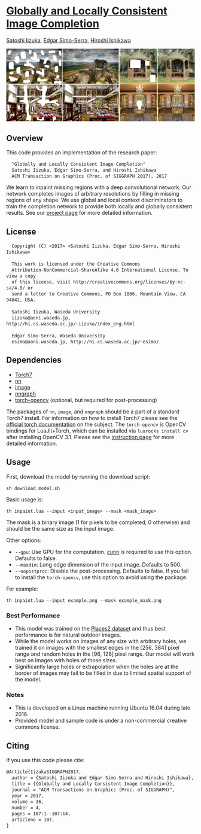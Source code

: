 # [Globally and Locally Consistent Image Completion](http://hi.cs.waseda.ac.jp/~iizuka/projects/completion/)

[Satoshi Iizuka](http://hi.cs.waseda.ac.jp/~iizuka/index_eng.html), [Edgar Simo-Serra](http://hi.cs.waseda.ac.jp/~esimo/), [Hiroshi Ishikawa](http://www.f.waseda.jp/hfs/indexE.html)

![Teaser Image](teaser.png)

## Overview

This code provides an implementation of the research paper:

```
  "Globally and Locally Consistent Image Completion"
  Satoshi Iizuka, Edgar Simo-Serra, and Hiroshi Ishikawa
  ACM Transaction on Graphics (Proc. of SIGGRAPH 2017), 2017
```
We learn to inpaint missing regions with a deep convolutional network.
Our network completes images of arbitrary resolutions by filling in
missing regions of any shape. We use global and local context discriminators
to train the completion network to provide both locally and globally consistent results.
See our [project page](http://hi.cs.waseda.ac.jp/~iizuka/projects/completion/) for more detailed information.

## License

```
  Copyright (C) <2017> <Satoshi Iizuka, Edgar Simo-Serra, Hiroshi Ishikawa>

  This work is licensed under the Creative Commons
  Attribution-NonCommercial-ShareAlike 4.0 International License. To view a copy
  of this license, visit http://creativecommons.org/licenses/by-nc-sa/4.0/ or
  send a letter to Creative Commons, PO Box 1866, Mountain View, CA 94042, USA.

  Satoshi Iizuka, Waseda University
  iizuka@aoni.waseda.jp, http://hi.cs.waseda.ac.jp/~iizuka/index_eng.html
  
  Edgar Simo-Serra, Waseda University
  esimo@aoni.waseda.jp, http://hi.cs.waseda.ac.jp/~esimo/
```


## Dependencies

- [Torch7](http://torch.ch/docs/getting-started.html)
- [nn](https://github.com/torch/nn)
- [image](https://github.com/torch/image)
- [nngraph](https://github.com/torch/nngraph)
- [torch-opencv](https://github.com/VisionLabs/torch-opencv) (optional, but required for post-processing)

The packages of `nn`, `image`, and `nngraph` should be a part of a standard Torch7 install.
For information on how to install Torch7 please see the [official torch documentation](http://torch.ch/docs/getting-started.html)
on the subject. The `torch-opencv` is OpenCV bindings for LuaJit+Torch, which can be installed via 
`luarocks install cv` after installing OpenCV 3.1. Please see the [instruction page](https://github.com/VisionLabs/torch-opencv/wiki/Installation) for more detailed information.

## Usage

First, download the model by running the download script:

```
sh download_model.sh
```

Basic usage is:

```
th inpaint.lua --input <input_image> --mask <mask_image>
```
The mask is a binary image (1 for pixels to be completed, 0 otherwise) and should be the same size as the input image.

Other options:

- `--gpu`: Use GPU for the computation. [cunn](https://github.com/torch/cunn) is required to use this option. Defaults to false.
- `--maxdim`: Long edge dimension of the input image. Defaults to 500.
- `--nopostproc`: Disable the post-processing. Defaults to false. If you fail to install the `torch-opencv`, use this option to avoid using the package.

For example:

```
th inpaint.lua --input example.png --mask example_mask.png
```

### Best Performance

- This model was trained on the [Places2 dataset](http://places2.csail.mit.edu/) and thus best performance is for natural outdoor images.
- While the model works on images of any size with arbitrary holes, we trained it on images with the smallest edges in the [256, 384] pixel range and random holes in the [96, 128] pixel range. Our model will work best
on images with holes of those sizes.
- Significantly large holes or extrapolation when the holes are at the border of images may fail to be filled in due to limited spatial support of the model.

### Notes

- This is developed on a Linux machine running Ubuntu 16.04 during late 2016.
- Provided model and sample code is under a non-commercial creative commons license.

## Citing

If you use this code please cite:

```
@Article{IizukaSIGGRAPH2017,
  author = {Satoshi Iizuka and Edgar Simo-Serra and Hiroshi Ishikawa},
  title = {{Globally and Locally Consistent Image Completion}},
  journal = "ACM Transactions on Graphics (Proc. of SIGGRAPH)",
  year = 2017,
  volume = 36,
  number = 4,
  pages = 107:1--107:14,
  articleno = 107,
}
```




